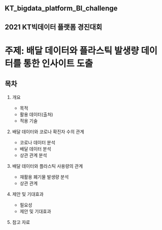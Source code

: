## KT_bigdata_platform_BI_challenge
## 2021 KT빅데이터 플랫폼 경진대회

# 주제: 배달 데이터와 플라스틱 발생량 데이터를 통한 인사이트 도출

## 목차
1. 개요
    - 목적
    - 활용 데이터(출처)
    - 적용 기술

2. 배달 데이터와 코로나 확진자 수의 관계
    - 코로나 데이터 분석
    - 배달 데이터 분석
    - 상관 관계 분석

3. 배달 데이터와 플라스틱 사용량의 관계
    - 재활용 폐기물 발생량 분석
    - 상관 관계

4. 제안 및 기대효과
    - 필요성
    - 제안 및 기대효과

5. 참고 자료
